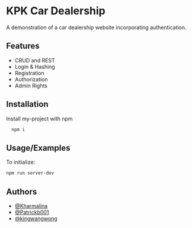 
# KPK Car Dealership

A demonstration of a car dealership website incorporating authentication.


## Features

- CRUD and REST
- Login & Hashing
- Registration
- Authorization
- Admin Rights


## Installation

Install my-project with npm

```bash
  npm i
```
    
## Usage/Examples
To initialize:
```bash
npm run server-dev
```


## Authors

- [@Kharmalina](https://github.com/Kharmalina)
- [@Patrickb001](https://github.com/Patrickb001)
- [@kingwangwong](https://github.com/kingwangwong)